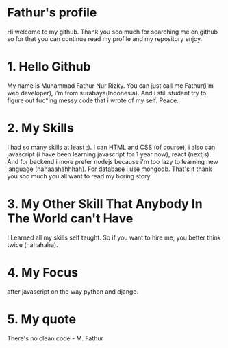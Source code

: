 # Fathur's profile
Hi welcome to my github. Thank you soo much for searching me on github so for that you can continue read my profile and my repository enjoy.

# 1. Hello Github
My name is Muhammad Fathur Nur Rizky. You can just call me Fathur(i'm web developer), i'm from surabaya(Indonesia). And i still student try to figure out fuc*ing messy code that i wrote of my self. Peace.

# 2. My Skills
I had so many skills at least ;). I can HTML and CSS (of course), i also can javascript (i have been learning javascript for 1 year now), react (nextjs). And for backend i more prefer nodejs because i'm too lazy to learning new language (hahaaahahhhah). For database i use mongodb. That's it thank you soo much you all want to read my boring story.

# 3. My Other Skill That Anybody In The World can't Have
I Learned all my skills self taught. So if you want to hire me, you better think twice (hahahaha).

# 4. My Focus
after javascript on the way python and django.

# 5. My quote
There's no clean code
                 - M. Fathur
